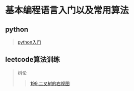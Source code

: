 # 基本编程语言入门以及常用算法
## python
> [python入门](https://github.com/4uncle/Basic-Algorithms-and-Programming-Languages/blob/master/python/Python入门学习.md)

## leetcode算法训练
>树论
>>[199.二叉树的右视图](https://github.com/4uncle/Basic-Algorithms-and-Programming-Languages/tree/master/leetcode_algorithm/199.md)



